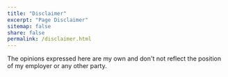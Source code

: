 ```yaml
---
title: "Disclaimer"
excerpt: "Page Disclaimer"
sitemap: false
share: false
permalink: /disclaimer.html
---
```


The opinions expressed here are my own and don't not reflect the position of my employer or any other party.